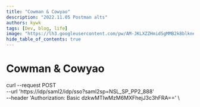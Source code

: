 ```yaml
---
title: "Cowman & Cowyao"
description: "2022.11.05 Postman alts"
authors: kywk
tags: [Dev, blog, life]
image: "https://lh3.googleusercontent.com/pw/AM-JKLXZZHmidSgMMB2k8blkneclNRysPXLr__G7rZ4hPi2sN0jC67PHAbX1MyFj8hQX_MTZ6bwIMPwCyu2fu1bU0ZXSX09eu-OlSDb4U-9haUS_wgnVPLaCM6WQLsRbsnocF8X5Edmt35rDjytljbNEMsaf8A=w800-no?authuser=0"
hide_table_of_contents: true
---
```


Cowman & Cowyao
===============


curl --request POST \
  --url 'https://idp/saml2/idp/sso?saml2sp=NSL_SP_PP2_888' \
  --header 'Authorization: Basic dzkwMTIwMzM6MXFhejJ3c3hFRA==' \
